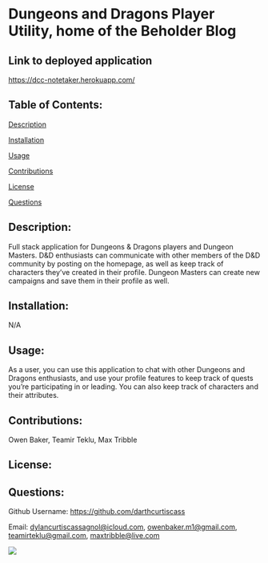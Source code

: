 # Dungeons and Dragons Player Utility, home of the Beholder Blog

## Link to deployed application
https://dcc-notetaker.herokuapp.com/

## Table of Contents: 
[Description](#description)

[Installation](#installation)

[Usage](#usage)

[Contributions](#contributions)

[License](#license)

[Questions](#questions)

## Description: 
Full stack application for Dungeons & Dragons players and Dungeon Masters. D&D enthusiasts can communicate with other members of the D&D community by posting on the homepage, as well as keep track of characters they’ve created in their profile. Dungeon Masters can create new campaigns and save them in their profile as well.

## Installation: 
N/A

## Usage: 
As a user, you can use this application to chat with other Dungeons and Dragons enthusiasts, and use your profile features to keep track of quests you’re participating in or leading. You can also keep track of characters and their attributes.

## Contributions: 
Owen Baker, Teamir Teklu, Max Tribble

## License: 

## Questions: 
Github Username: https://github.com/darthcurtiscass


Email: dylancurtiscassagnol@icloud.com, owenbaker.m1@gmail.com, teamirteklu@gmail.com, maxtribble@live.com

![](dnd_sc.png)
